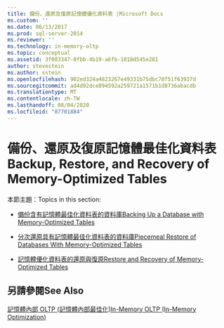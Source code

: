 ```yaml
---
title: 備份、還原及復原記憶體優化資料表 |Microsoft Docs
ms.custom: ''
ms.date: 06/13/2017
ms.prod: sql-server-2014
ms.reviewer: ''
ms.technology: in-memory-oltp
ms.topic: conceptual
ms.assetid: 3f083347-0fbb-4b19-a6fb-1818d545e281
author: stevestein
ms.author: sstein
ms.openlocfilehash: 902ed324a4823267e49331b75dbc78f51f63937d
ms.sourcegitcommit: ad4d92dce894592a259721a1571b1d8736abacdb
ms.translationtype: MT
ms.contentlocale: zh-TW
ms.lasthandoff: 08/04/2020
ms.locfileid: "87701884"
---
```

# <a name="backup-restore-and-recovery-of-memory-optimized-tables"></a><span data-ttu-id="1093c-102">備份、還原及復原記憶體最佳化資料表</span><span class="sxs-lookup"><span data-stu-id="1093c-102">Backup, Restore, and Recovery of Memory-Optimized Tables</span></span>
  <span data-ttu-id="1093c-103">本節主題：</span><span class="sxs-lookup"><span data-stu-id="1093c-103">Topics in this section:</span></span>  
  
-   [<span data-ttu-id="1093c-104">備份含有記憶體最佳化資料表的資料庫</span><span class="sxs-lookup"><span data-stu-id="1093c-104">Backing Up a Database with Memory-Optimized Tables</span></span>](../relational-databases/in-memory-oltp/memory-optimized-tables.md)  
  
-   [<span data-ttu-id="1093c-105">分次還原具有記憶體最佳化資料表的資料庫</span><span class="sxs-lookup"><span data-stu-id="1093c-105">Piecemeal Restore of Databases With Memory-Optimized Tables</span></span>](../relational-databases/in-memory-oltp/piecemeal-restore-of-databases-with-memory-optimized-tables.md)  
  
-   [<span data-ttu-id="1093c-106">記憶體優化資料表的還原與復原</span><span class="sxs-lookup"><span data-stu-id="1093c-106">Restore and Recovery of Memory-Optimized Tables</span></span>](../relational-databases/in-memory-oltp/restore-and-recovery-of-memory-optimized-tables.md)  
  
## <a name="see-also"></a><span data-ttu-id="1093c-107">另請參閱</span><span class="sxs-lookup"><span data-stu-id="1093c-107">See Also</span></span>  
 [<span data-ttu-id="1093c-108">記憶體內部 OLTP &#40;記憶體內部最佳化&#41;</span><span class="sxs-lookup"><span data-stu-id="1093c-108">In-Memory OLTP &#40;In-Memory Optimization&#41;</span></span>](../relational-databases/in-memory-oltp/in-memory-oltp-in-memory-optimization.md)  
  
  
